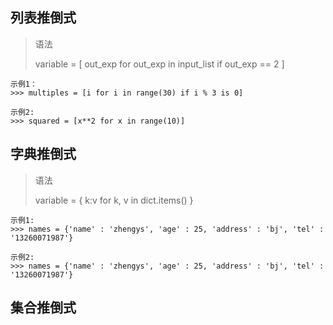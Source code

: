 ## 列表推倒式
> 语法
>
> variable = [ out_exp for out_exp in input_list if out_exp == 2 ]

```
示例1：
>>> multiples = [i for i in range(30) if i % 3 is 0]

示例2:
>>> squared = [x**2 for x in range(10)]
```

## 字典推倒式
> 语法
> 
> variable = { k:v for k, v in dict.items() }
```
示例1:
>>> names = {'name' : 'zhengys', 'age' : 25, 'address' : 'bj', 'tel' : '13260071987'}

示例2:
>>> names = {'name' : 'zhengys', 'age' : 25, 'address' : 'bj', 'tel' : '13260071987'}
```


## 集合推倒式
```

```
